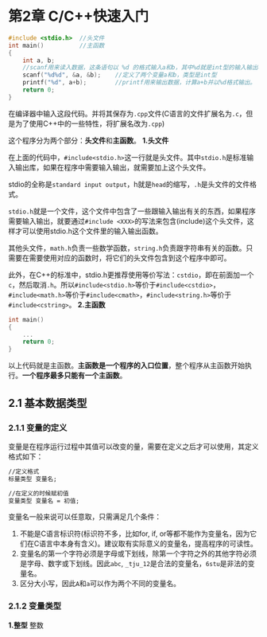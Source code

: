 # 第2章 C/C++快速入门

```cpp
#include <stdio.h>  //头文件
int main()          //主函数
{
    int a, b;
    //scanf用来读入数据，这条语句以 %d 的格式输入a和b，其中%d就是int型的输入输出标识
    scanf("%d%d", &a, &b);    //定义了两个变量a和b，类型是int型
    printf("%d", a+b);        //printf用来输出数据，计算a+b并以%d格式输出。
    return 0;
}
```

在编译器中输入这段代码。并将其保存为`.cpp`文件(C语言的文件扩展名为`.c`，但是为了使用C++中的一些特性，将扩展名改为`.cpp`)

这个程序分为两个部分：**头文件**和**主函数**。
**1.头文件**

在上面的代码中，`#include<stdio.h>`这一行就是头文件。其中`stdio.h`是标准输入输出库，如果在程序中需要输入输出，就需要加上这个头文件。

stdio的全称是`standard input output`，h就是`head`的缩写，`.h`是头文件的文件格式。

`stdio.h`就是一个文件，这个文件中包含了一些跟输入输出有关的东西，如果程序需要输入输出，就要通过`#include <XXX>`的写法来包含(include)这个头文件，这样才可以使用stdio.h这个文件里的输入输出函数。

其他头文件，`math.h`负责一些数学函数，`string.h`负责跟字符串有关的函数。只需要在需要使用对应的函数时，将它们的头文件包含到这个程序中即可。

此外，在C++的标准中，stdio.h更推荐使用等价写法：`cstdio`，即在前面加一个`c`，然后取消`.h`。所以`#include<stdio.h>`等价于`#include<cstdio>`，`#include<math.h>`等价于`#include<cmath>`，`#include<string.h>`等价于`#include<cstring>`。
**2.主函数**

```cpp
int main()
{
    ...
    return 0;
}
```

以上代码就是主函数。**主函数是一个程序的入口位置**，整个程序从主函数开始执行。**一个程序最多只能有一个主函数**。

## 2.1 基本数据类型

### 2.1.1 变量的定义

变量是在程序运行过程中其值可以改变的量，需要在定义之后才可以使用，其定义格式如下：

```md
//定义格式
标量类型 变量名;

//在定义的时候赋初值
变量类型 变量名 = 初值;
```

变量名一般来说可以任意取，只需满足几个条件：

1. 不能是C语言标识符(标识符不多，比如for, if, or等都不能作为变量名，因为它们在C语言中本身有含义)。建议取有实际意义的变量名，提高程序的可读性。
2. 变量名的第一个字符必须是字母或下划线，除第一个字符之外的其他字符必须是字母、数字或下划线。因此`abc`, `_tju_12`是合法的变量名，`6stu`是非法的变量名。
3. 区分大小写，因此`A`和`a`可以作为两个不同的变量名。

### 2.1.2 变量类型

**1.整型**
整数

